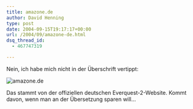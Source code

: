 ```yaml
---
title: amazone.de
author: David Henning
type: post
date: 2004-09-15T19:17:17+00:00
url: /2004/09/amazone-de.html
dsq_thread_id:
  - 467747319

---
```

Nein, ich habe mich nicht in der Überschrift vertippt:

![amazone.de][1]

Das stammt von der offiziellen deutschen Everquest-2-Website. Kommt davon, wenn man an der Übersetzung sparen will&#8230;

 [1]: https://www.madcatswelt.org/images/eq2.png